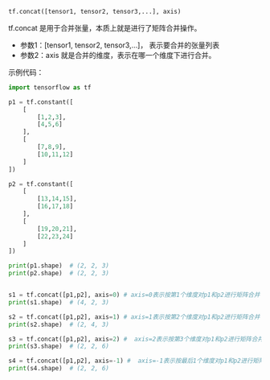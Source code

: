 ```python
tf.concat([tensor1, tensor2, tensor3,...], axis)
```
tf.concat 是用于合并张量，本质上就是进行了矩阵合并操作。
+ 参数1：[tensor1, tensor2, tensor3,...]， 表示要合并的张量列表
+ 参数2：axis 就是合并的维度，表示在哪一个维度下进行合并。

示例代码：

```python
import tensorflow as tf

p1 = tf.constant([
    [
        [1,2,3],
        [4,5,6]
    ],
    [
        [7,8,9],
        [10,11,12]
    ]
])

p2 = tf.constant([
    [
        [13,14,15],
        [16,17,18]
    ],
    [
        [19,20,21],
        [22,23,24]
    ]
])

print(p1.shape)  # (2, 2, 3)
print(p2.shape)  # (2, 2, 3)


s1 = tf.concat([p1,p2], axis=0) # axis=0表示按第1个维度对p1和p2进行矩阵合并
print(s1.shape)  # (4, 2, 3)

s2 = tf.concat([p1,p2], axis=1) # axis=1表示按第2个维度对p1和p2进行矩阵合并
print(s2.shape)  # (2, 4, 3)

s3 = tf.concat([p1,p2], axis=2) #  axis=2表示按第3个维度对p1和p2进行矩阵合并
print(s3.shape)  # (2, 2, 6)

s4 = tf.concat([p1,p2], axis=-1) #  axis=-1表示按最后1个维度对p1和p2进行矩阵合并
print(s4.shape)  # (2, 2, 6)
```

